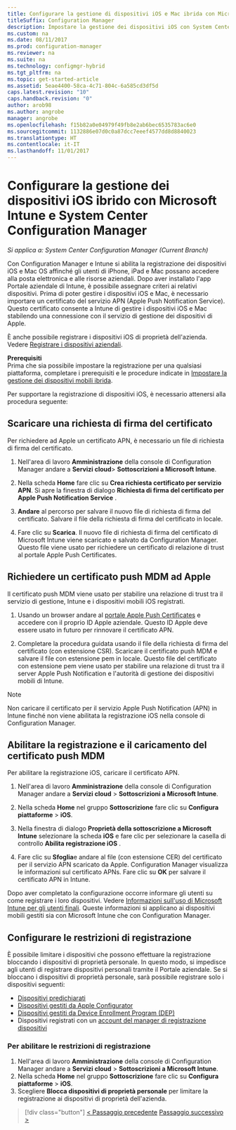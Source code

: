 ```yaml
---
title: Configurare la gestione di dispositivi iOS e Mac ibrida con Microsoft Intune
titleSuffix: Configuration Manager
description: Impostare la gestione dei dispositivi iOS con System Center Configuration Manager e Microsoft Intune.
ms.custom: na
ms.date: 08/11/2017
ms.prod: configuration-manager
ms.reviewer: na
ms.suite: na
ms.technology: configmgr-hybrid
ms.tgt_pltfrm: na
ms.topic: get-started-article
ms.assetid: 5eae4400-58ca-4c71-804c-6a585cd3df5d
caps.latest.revision: "10"
caps.handback.revision: "0"
author: arob98
ms.author: angrobe
manager: angrobe
ms.openlocfilehash: f15b82a0e04979f49fb8e2ab6bec6535783ac6e0
ms.sourcegitcommit: 1132886e07d0c0a87dcc7eeef4577dd8d8840023
ms.translationtype: HT
ms.contentlocale: it-IT
ms.lasthandoff: 11/01/2017
---
```

# <a name="set-up-ios-hybrid-device-management-with-system-center-configuration-manager-and-microsoft-intune"></a>Configurare la gestione dei dispositivi iOS ibrido con Microsoft Intune e System Center Configuration Manager

*Si applica a: System Center Configuration Manager (Current Branch)*

Con Configuration Manager e Intune si abilita la registrazione dei dispositivi iOS e Mac OS affinché gli utenti di iPhone, iPad e Mac possano accedere alla posta elettronica e alle risorse aziendali. Dopo aver installato l'app Portale aziendale di Intune, è possibile assegnare criteri ai relativi dispositivi. Prima di poter gestire i dispositivi iOS e Mac, è necessario importare un certificato del servizio APN (Apple Push Notification Service). Questo certificato consente a Intune di gestire i dispositivi iOS e Mac stabilendo una connessione con il servizio di gestione dei dispositivi di Apple.  

 È anche possibile registrare i dispositivi iOS di proprietà dell'azienda.  Vedere [Registrare i dispositivi aziendali](enroll-company-owned-devices.md).  

**Prerequisiti**<br>
Prima che sia possibile impostare la registrazione per una qualsiasi piattaforma, completare i prerequisiti e le procedure indicate in [Impostare la gestione dei dispositivi mobili ibrida](setup-hybrid-mdm.md).

Per supportare la registrazione di dispositivi iOS, è necessario attenersi alla procedura seguente:  

## <a name="download-a-certificate-signing-request"></a>Scaricare una richiesta di firma del certificato
Per richiedere ad Apple un certificato APN, è necessario un file di richiesta di firma del certificato.  

1.  Nell'area di lavoro **Amministrazione** della console di Configuration Manager andare a **Servizi cloud**> **Sottoscrizioni a Microsoft Intune**.  

2.  Nella scheda **Home** fare clic su **Crea richiesta certificato per servizio APN**. Si apre la finestra di dialogo **Richiesta di firma del certificato per Apple Push Notification Service** .  

3.  **Andare** al percorso per salvare il nuovo file di richiesta di firma del certificato. Salvare il file della richiesta di firma del certificato in locale.  

4.  Fare clic su **Scarica**. Il nuovo file di richiesta di firma del certificato di Microsoft Intune viene scaricato e salvato da Configuration Manager. Questo file viene usato per richiedere un certificato di relazione di trust al portale Apple Push Certificates.  

## <a name="request-an-mdm-push-certificate-from-apple"></a>Richiedere un certificato push MDM ad Apple
Il certificato push MDM viene usato per stabilire una relazione di trust tra il servizio di gestione, Intune e i dispositivi mobili iOS registrati.  

1.  Usando un browser andare al [portale Apple Push Certificates](http://go.microsoft.com/fwlink/?LinkId=269844) e accedere con il proprio ID Apple aziendale. Questo ID Apple deve essere usato in futuro per rinnovare il certificato APN.  

2.  Completare la procedura guidata usando il file della richiesta di firma del certificato (con estensione CSR). Scaricare il certificato push MDM e salvare il file con estensione pem in locale. Questo file del certificato con estensione pem viene usato per stabilire una relazione di trust tra il server Apple Push Notification e l'autorità di gestione dei dispositivi mobili di Intune.  

> [!NOTE]  
>  Non caricare il certificato per il servizio Apple Push Notification (APN) in Intune finché non viene abilitata la registrazione iOS nella console di Configuration Manager.  

## <a name="enable-enrollment-and-upload-the-mdm-push-certificate"></a>Abilitare la registrazione e il caricamento del certificato push MDM
Per abilitare la registrazione iOS, caricare il certificato APN.  

1.  Nell'area di lavoro **Amministrazione** della console di Configuration Manager andare a **Servizi cloud** > **Sottoscrizioni a Microsoft Intune**.  

2.  Nella scheda **Home** nel gruppo **Sottoscrizione** fare clic su **Configura piattaforme** > **iOS**.  

3.  Nella finestra di dialogo **Proprietà della sottoscrizione a Microsoft Intune** selezionare la scheda **iOS** e fare clic per selezionare la casella di controllo **Abilita registrazione iOS** .  
4.  Fare clic su **Sfoglia**e andare al file (con estensione CER) del certificato per il servizio APN scaricato da Apple. Configuration Manager visualizza le informazioni sul certificato APNs. Fare clic su **OK** per salvare il certificato APN in Intune.  

Dopo aver completato la configurazione occorre informare gli utenti su come registrare i loro dispositivi. Vedere [Informazioni sull'uso di Microsoft Intune per gli utenti finali](https://docs.microsoft.com/intune/end-user-educate). Queste informazioni si applicano ai dispositivi mobili gestiti sia con Microsoft Intune che con Configuration Manager.

## <a name="configure-enrollment-restrictions"></a>Configurare le restrizioni di registrazione

È possibile limitare i dispositivi che possono effettuare la registrazione bloccando i dispositivi di proprietà personale. In questo modo, si impedisce agli utenti di registrare dispositivi personali tramite il Portale aziendale. Se si bloccano i dispositivi di proprietà personale, sarà possibile registrare solo i dispositivi seguenti:
- [Dispositivi predichiarati](predeclare-devices-with-hardware-id.md)
- [Dispositivi gestiti da Apple Configurator](ios-hybrid-enrollment-using-apple-configurator.md)
- [Dispositivi gestiti da Device Enrollment Program (DEP)](ios-device-enrollment-program-for-hybrid.md)
- Dispositivi registrati con un [account del manager di registrazione dispositivi](enroll-devices-with-device-enrollment-manager.md)

### <a name="to-enable-enrollment-restrictions"></a>Per abilitare le restrizioni di registrazione
1.  Nell'area di lavoro **Amministrazione** della console di Configuration Manager andare a **Servizi cloud** > **Sottoscrizioni a Microsoft Intune**.
2.  Nella scheda **Home** nel gruppo **Sottoscrizione** fare clic su **Configura piattaforme** > **iOS**.
3.  Scegliere **Blocca dispositivi di proprietà personale** per limitare la registrazione ai dispositivi di proprietà dell'azienda.

> [!div class="button"]
[< Passaggio precedente](create-service-connection-point.md)  [Passaggio successivo >](set-up-additional-management.md)
